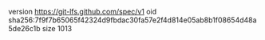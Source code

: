 version https://git-lfs.github.com/spec/v1
oid sha256:7f9f7b65065f42324d9fbdac30fa57e2f4d814e05ab8b1f08654d48a5de26c1b
size 1013
